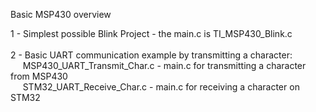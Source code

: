 Basic MSP430 overview

1 - Simplest possible Blink Project - the main.c is TI_MSP430_Blink.c <br><br>
2 - Basic UART communication example by transmitting a character: <br>
&nbsp;&nbsp;&nbsp;&nbsp;&nbsp;MSP430_UART_Transmit_Char.c - main.c for transmitting a character from MSP430<br>
&nbsp;&nbsp;&nbsp;&nbsp;&nbsp;STM32_UART_Receive_Char.c - main.c for receiving a character on STM32<br>

